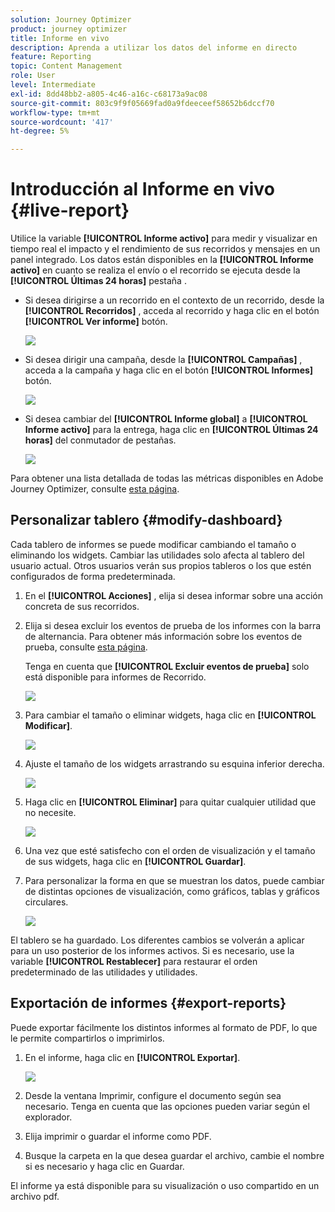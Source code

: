 ```yaml
---
solution: Journey Optimizer
product: journey optimizer
title: Informe en vivo
description: Aprenda a utilizar los datos del informe en directo
feature: Reporting
topic: Content Management
role: User
level: Intermediate
exl-id: 8dd48bb2-a805-4c46-a16c-c68173a9ac08
source-git-commit: 803c9f9f05669fad0a9fdeeceef58652b6dccf70
workflow-type: tm+mt
source-wordcount: '417'
ht-degree: 5%

---
```


# Introducción al Informe en vivo {#live-report}

Utilice la variable **[!UICONTROL Informe activo]** para medir y visualizar en tiempo real el impacto y el rendimiento de sus recorridos y mensajes en un panel integrado.
Los datos están disponibles en la **[!UICONTROL Informe activo]** en cuanto se realiza el envío o el recorrido se ejecuta desde la **[!UICONTROL Últimas 24 horas]** pestaña .

* Si desea dirigirse a un recorrido en el contexto de un recorrido, desde la **[!UICONTROL Recorridos]** , acceda al recorrido y haga clic en el botón **[!UICONTROL Ver informe]** botón.

   ![](assets/report_journey.png)

* Si desea dirigir una campaña, desde la **[!UICONTROL Campañas]** , acceda a la campaña y haga clic en el botón **[!UICONTROL Informes]** botón.

   ![](assets/report_campaign.png)

* Si desea cambiar del **[!UICONTROL Informe global]** a **[!UICONTROL Informe activo]** para la entrega, haga clic en **[!UICONTROL Últimas 24 horas]** del conmutador de pestañas.

   ![](assets/report_3.png)

Para obtener una lista detallada de todas las métricas disponibles en Adobe Journey Optimizer, consulte [esta página](#list-of-components-live).

## Personalizar tablero {#modify-dashboard}

Cada tablero de informes se puede modificar cambiando el tamaño o eliminando los widgets. Cambiar las utilidades solo afecta al tablero del usuario actual. Otros usuarios verán sus propios tableros o los que estén configurados de forma predeterminada.

1. En el **[!UICONTROL Acciones]** , elija si desea informar sobre una acción concreta de sus recorridos.

1. Elija si desea excluir los eventos de prueba de los informes con la barra de alternancia. Para obtener más información sobre los eventos de prueba, consulte [esta página](../building-journeys/testing-the-journey.md).

   Tenga en cuenta que **[!UICONTROL Excluir eventos de prueba]** solo está disponible para informes de Recorrido.

   ![](assets/report_modify_6.png)

1. Para cambiar el tamaño o eliminar widgets, haga clic en **[!UICONTROL Modificar]**.

   ![](assets/report_modify_7.png)

1. Ajuste el tamaño de los widgets arrastrando su esquina inferior derecha.

   ![](assets/report_modify_8.png)

1. Haga clic en **[!UICONTROL Eliminar]** para quitar cualquier utilidad que no necesite.

   ![](assets/report_modify_9.png)

1. Una vez que esté satisfecho con el orden de visualización y el tamaño de sus widgets, haga clic en **[!UICONTROL Guardar]**.

1. Para personalizar la forma en que se muestran los datos, puede cambiar de distintas opciones de visualización, como gráficos, tablas y gráficos circulares.

   ![](assets/report_modify_11.png)

El tablero se ha guardado. Los diferentes cambios se volverán a aplicar para un uso posterior de los informes activos. Si es necesario, use la variable **[!UICONTROL Restablecer]** para restaurar el orden predeterminado de las utilidades y utilidades.

## Exportación de informes {#export-reports}

Puede exportar fácilmente los distintos informes al formato de PDF, lo que le permite compartirlos o imprimirlos.

1. En el informe, haga clic en **[!UICONTROL Exportar]**.

   ![](assets/export_2.png)

1. Desde la ventana Imprimir, configure el documento según sea necesario. Tenga en cuenta que las opciones pueden variar según el explorador.

1. Elija imprimir o guardar el informe como PDF.

1. Busque la carpeta en la que desea guardar el archivo, cambie el nombre si es necesario y haga clic en Guardar.

El informe ya está disponible para su visualización o uso compartido en un archivo pdf.
